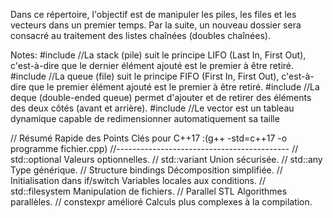 Dans ce répertoire, l'objectif est de manipuler les piles, les files et les vecteurs dans un premier temps. Par la suite, un nouveau dossier sera consacré au traitement des listes chaînées (doubles chaînées).

Notes:
#include <stack> //La stack (pile) suit le principe LIFO (Last In, First Out), c'est-à-dire que le dernier élément ajouté est le premier à être retiré.
#include <queue> //La queue (file) suit le principe FIFO (First In, First Out), c'est-à-dire que le premier élément ajouté est le premier à être retiré.
#include <deque> //La deque (double-ended queue) permet d'ajouter et de retirer des éléments des deux côtés (avant et arrière).
#include <vector> //Le vector est un tableau dynamique capable de redimensionner automatiquement sa taille


// Résumé Rapide des Points Clés pour C++17 :(g++ -std=c++17 -o programme fichier.cpp)
//-------------------------------------------
// std::optional	Valeurs optionnelles.
// std::variant	Union sécurisée.
// std::any	Type générique.
// Structure bindings	Décomposition simplifiée.
// Initialisation dans if/switch	Variables locales aux conditions.
// std::filesystem	Manipulation de fichiers.
// Parallel STL	Algorithmes parallèles.
// constexpr amélioré	Calculs plus complexes à la compilation.

